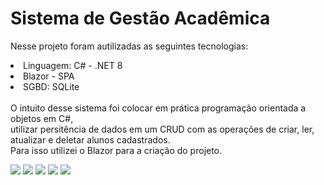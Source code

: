 <h1>Sistema de Gestão Acadêmica</h1>
<p>
  Nesse projeto foram autilizadas as seguintes tecnologias:
  <li>Linguagem: C# - .NET 8</li>
  <li>Blazor - SPA</li>
  <li>SGBD: SQLite</li>
<br>
  O intuito desse sistema foi colocar em prática programação orientada a objetos em C#, <br>
  utilizar persitência de dados em um CRUD com as operações de criar, ler, atualizar e deletar alunos cadastrados. <br>
  Para isso utilizei o Blazor para a criação do projeto.
  
</p>
<img src="https://github.com/darleyleal98/gestao-academica/assets/132721098/a45120df-4211-4fe7-ba36-245396d9492f">
<img src="![image](https://github.com/darleyleal98/gestao-academica/assets/132721098/cace6962-4f38-4305-9ece-67c638ef66b2)">
<img src="![image](https://github.com/darleyleal98/gestao-academica/assets/132721098/265bbf8a-2d71-4932-9d35-b22703e8bcfe)">
<img src="![image](https://github.com/darleyleal98/gestao-academica/assets/132721098/9cdd88c0-69b8-47e0-bd7b-9590db54948e)">
<img src="![image](https://github.com/darleyleal98/gestao-academica/assets/132721098/dad61673-1042-4443-b646-6f8e24a60519)">

